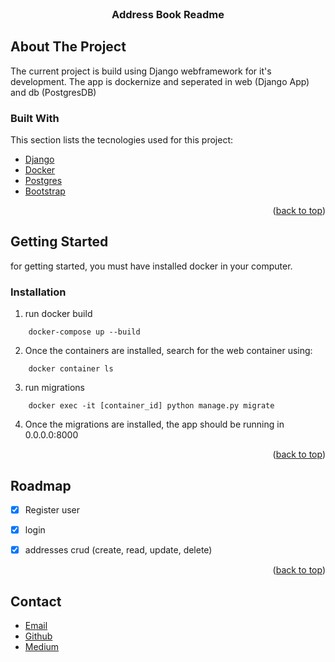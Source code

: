 
<div id="top"></div>
<br />
<div align="center">
  <a href="https://github.com/othneildrew/Best-README-Template">
  </a>

  <h3 align="center">Address Book Readme</h3>

</div>


<!-- ABOUT THE PROJECT -->
## About The Project


The current project is build using Django webframework for it's development. The app is dockernize and seperated in web (Django App) and db (PostgresDB)


### Built With


This section lists the tecnologies used for this project: 


* [Django](https://www.djangoproject.com/)
* [Docker](https://www.docker.com/)
* [Postgres](https://www.postgresql.org/)
* [Bootstrap](https://getbootstrap.com/)


<p align="right">(<a href="#top">back to top</a>)</p>

<!-- GETTING STARTED -->
## Getting Started

for getting started, you must have installed docker in your computer. 

### Installation



1. run docker build 
```
    docker-compose up --build
```

2. Once the containers are installed, search for the web container using:

```
    docker container ls
```

3. run migrations 

```
    docker exec -it [container_id] python manage.py migrate
```

4. Once the migrations are installed, the app should be running in 0.0.0.0:8000



<p align="right">(<a href="#top">back to top</a>)</p>


<!-- ROADMAP -->
## Roadmap

- [x] Register user
- [x] login
- [x] addresses crud (create, read, update, delete)


<p align="right">(<a href="#top">back to top</a>)</p>

<!-- CONTACT -->
## Contact

* [Email](cferreirasuazo@gmail.com)
* [Github](https://github.com/cferreirasuazo)
* [Medium](https://cferreirasuazo.medium.com/)



